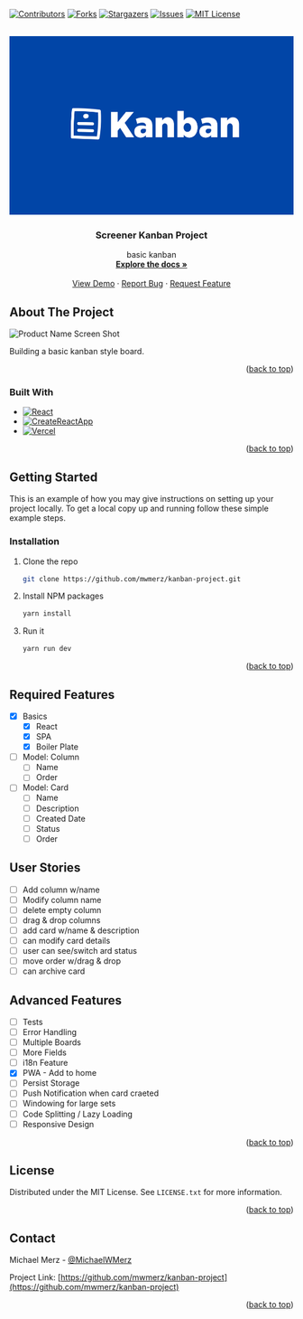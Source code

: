 <a name="readme-top"></a>

<!-- PROJECT SHIELDS -->
<!--
*** I'm using markdown "reference style" links for readability.
*** Reference links are enclosed in brackets [ ] instead of parentheses ( ).
*** See the bottom of this document for the declaration of the reference variables
*** for contributors-url, forks-url, etc. This is an optional, concise syntax you may use.
*** https://www.markdownguide.org/basic-syntax/#reference-style-links
-->
[![Contributors][contributors-shield]][contributors-url]
[![Forks][forks-shield]][forks-url]
[![Stargazers][stars-shield]][stars-url]
[![Issues][issues-shield]][issues-url]
[![MIT License][license-shield]][license-url]



<!-- PROJECT LOGO -->
<br />
<div align="center">
  <a href="https://github.com/mwmerz/kanban-project">
    <img src="public/Banner.png" alt="Logo" width="529" height="316">
  </a>

<h3 align="center">Screener Kanban Project</h3>

  <p align="center">
    basic kanban
    <br />
    <a href="https://github.com/mwmerz/kanban-project"><strong>Explore the docs »</strong></a>
    <br />
    <br />
    <a href="https://kanban-project.vercel.app/">View Demo</a>
    ·
    <a href="https://github.com/mwmerz/kanban-project/issues">Report Bug</a>
    ·
    <a href="https://github.com/mwmerz/kanban-project/issues">Request Feature</a>
  </p>
</div>


<!-- ABOUT THE PROJECT -->
## About The Project

![Product Name Screen Shot][product-screenshot]

Building a basic kanban style board.

<p align="right">(<a href="#readme-top">back to top</a>)</p>



### Built With

* [![React][React.js]][React-url]
* [![CreateReactApp][Create React App]][CRA-url]
* [![Vercel][Vercel]][Vercel-url]

<p align="right">(<a href="#readme-top">back to top</a>)</p>



<!-- GETTING STARTED -->
## Getting Started

This is an example of how you may give instructions on setting up your project locally.
To get a local copy up and running follow these simple example steps.


### Installation

1. Clone the repo
   ```sh
   git clone https://github.com/mwmerz/kanban-project.git
   ```
2. Install NPM packages
   ```sh
   yarn install
   ```
3. Run it
   ```js
   yarn run dev
   ```

<p align="right">(<a href="#readme-top">back to top</a>)</p>



<!-- ROADMAP -->
## Required Features

- [X] Basics
  - [X] React
  - [X] SPA
  - [X] Boiler Plate
- [ ] Model: Column
  - [ ] Name
  - [ ] Order
- [ ] Model: Card
  - [ ] Name
  - [ ] Description
  - [ ] Created Date
  - [ ] Status
  - [ ] Order

## User Stories
- [ ] Add column w/name
- [ ] Modify column name
- [ ] delete empty column
- [ ] drag & drop columns
- [ ] add card w/name & description
- [ ] can modify card details
- [ ] user can see/switch ard status
- [ ] move order w/drag & drop
- [ ] can archive card

## Advanced Features
- [ ] Tests
- [ ] Error Handling
- [ ] Multiple Boards
- [ ] More Fields
- [ ] i18n Feature
- [X] PWA - Add to home
- [ ] Persist Storage
- [ ] Push Notification when card craeted
- [ ] Windowing for large sets
- [ ] Code Splitting / Lazy Loading
- [ ] Responsive Design

<p align="right">(<a href="#readme-top">back to top</a>)</p>


<!-- LICENSE -->
## License

Distributed under the MIT License. See `LICENSE.txt` for more information.

<p align="right">(<a href="#readme-top">back to top</a>)</p>



<!-- CONTACT -->
## Contact

Michael Merz - [@MichaelWMerz](https://twitter.com/MichaelWMerz)

Project Link: [https://github.com/mwmerz/kanban-project](https://github.com/mwmerz/kanban-project)

<p align="right">(<a href="#readme-top">back to top</a>)</p>



<!-- MARKDOWN LINKS & IMAGES -->
<!-- https://www.markdownguide.org/basic-syntax/#reference-style-links -->
[contributors-shield]: https://img.shields.io/github/contributors/mwmerz/kanban-project.svg?style=for-the-badge
[contributors-url]: https://github.com/mwmerz/kanban-project/graphs/contributors
[forks-shield]: https://img.shields.io/github/forks/mwmerz/kanban-project.svg?style=for-the-badge
[forks-url]: https://github.com/mwmerz/kanban-project/network/members
[stars-shield]: https://img.shields.io/github/stars/mwmerz/kanban-project.svg?style=for-the-badge
[stars-url]: https://github.com/mwmerz/kanban-project/stargazers
[issues-shield]: https://img.shields.io/github/issues/mwmerz/kanban-project.svg?style=for-the-badge
[issues-url]: https://github.com/mwmerz/kanban-project/issues
[license-shield]: https://img.shields.io/github/license/mwmerz/kanban-project.svg?style=for-the-badge
[license-url]: https://github.com/mwmerz/kanban-project/blob/master/LICENSE.txt
[linkedin-shield]: https://img.shields.io/badge/-LinkedIn-black.svg?style=for-the-badge&logo=linkedin&colorB=555
[product-screenshot]: https://github.com/terra-money/screening-test-frontend/blob/master/screenshot.png?raw=true
[Create React App]: https://img.shields.io/badge/Create_react_app-323845?style=for-the-badge&logo=createreactapp&logoColor=60d0ae
[CRA-url]: https://create-react-app.dev/
[React.js]: https://img.shields.io/badge/React-20232A?style=for-the-badge&logo=react&logoColor=61DAFB
[React-url]: https://reactjs.org/
[Vercel]: https://img.shields.io/badge/Vercel-000000?style=for-the-badge&logo=vercel&logoColor=white
[Vercel-url]: https://vercel.com/
